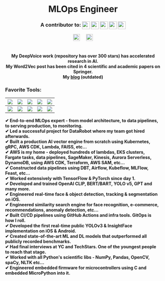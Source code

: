 <h1 align="center">MLOps Engineer <!--<img src="https://media.giphy.com/media/iY8CRBdQXODJSCERIr/giphy.gif" width="30px">-->
</h1>

<h3 align="center">
<b>A contributor to: <img align="center" src="https://img.shields.io/badge/TensorFlow-3D405B?style=for-the-badge&logo=TensorFlow&logoColor=white" height="25px"/>&nbsp;<img align="center" src="https://img.shields.io/static/v1?style=for-the-badge&message=Cockroach+Labs&color=2A9D8F&logo=Cockroach+Labs&logoColor=FFFFFF&label=" height="25px"/>&nbsp;<img align="center" src="https://img.shields.io/badge/Keras-E9C46A?style=for-the-badge&logo=Keras&logoColor=black" height="25px"/>&nbsp;<img align="center" src="https://img.shields.io/static/v1?style=for-the-badge&message=MicroPython&color=E76F51&logo=MicroPython&logoColor=FFFFFF&label=" height="25px"/>&nbsp;<img align="center" src="https://img.shields.io/static/v1?style=for-the-badge&message=FAISS&color=FFFFC7&logo=Opencv&logoColor=black&label=" height="25px"/><br></b>
</h3>

<!-- <p align="center">
<img height="25px" src="https://img.shields.io/badge/Entrepreneur-000000?style=for-the-badge&logo=e&logoColor=white" />
<img height="25px" src="https://img.shields.io/badge/Boston-000000?style=for-the-badge&logo=e&logoColor=white" />
<img height="25px" src="https://img.shields.io/badge/Hacker-000000?style=for-the-badge&logo=e&logoColor=white" />
<!-- <img src="https://img.shields.io/badge/Focus-Machine%20Learning-brightgreen" />
<img src="https://img.shields.io/badge/Lives-%20Boston-success" />
</p> -->

<p align="center">
<a href="https://www.linkedin.com/in/julianofficial" target="blank"><img height="22px" align="center" src="https://img.shields.io/badge/LinkedIn-gray?style=for-the-badge&logo=linkedin&logoColor=white" /></a> &nbsp;&nbsp;&nbsp;  <a href="mailto:israelg99@gmail.com" target="blank"><img height="22px" align="center" src="https://img.shields.io/badge/Email-gray?style=for-the-badge&logo=gmail&logoColor=white" /></a>
<!--     &nbsp;&nbsp;&nbsp;       <a href="https://israelg99.github.io" target="blank"><img height="22px" align="center" src="https://img.shields.io/badge/Blog-111111?style=for-the-badge&logo=github&logoColor=white" /></a>   -->
</p>

<h1></h1>
<p align="center">
<b>My DeepVoice work (repository has over 300 stars) has accelerated research in AI.<br>
<b>My Word2Vec post has been cited in 4 scientific and academic papers on Springer.<br>
My <a href="israelg99.github.io">blog</a> (outdated)</b>
</p>

<h3 align="left">
<b>Favorite Tools:</b>
</h3>

|![](https://img.shields.io/badge/Python-264653?style=for-the-badge&logo=python&logoColor=white)|![](https://img.shields.io/badge/ClickHouse-E9C46A?style=for-the-badge&logo=Clickhouse&logoColor=black)|![](https://img.shields.io/static/v1?style=for-the-badge&message=C%2B%2B&color=FCAA67&logo=C%2B%2B&logoColor=black&label=)|![](https://img.shields.io/static/v1?style=for-the-badge&message=Kubernetes&color=FFFFC7&logo=Kubernetes&logoColor=black&label=)|![](https://img.shields.io/static/v1?style=for-the-badge&message=Kubeflow&color=473335&logo=cncf&logoColor=FFFFFF&label=)
|---|---|---|---|---|
|![](https://img.shields.io/static/v1?style=for-the-badge&message=RocksDS&color=F4A261&logo=rocksdb&logoColor=black&label=)|![](https://img.shields.io/static/v1?style=for-the-badge&message=PyTorch&color=B0413E&logo=pytorch&logoColor=FFFFFF&label=)|![](https://img.shields.io/badge/AWS-2A9D8F?style=for-the-badge&logo=Amazon&logoColor=white)|![](https://img.shields.io/static/v1?style=for-the-badge&message=FAISS&color=548687&logo=OpenCV&logoColor=FFFFFF&label=)|![](https://img.shields.io/static/v1?style=for-the-badge&message=Arrow&color=E76F51&logo=apache&logoColor=white&label=)

<p align="left">
✔ End-to-end MLOps expert - from model architecture, to data pipelines, to serving production, to monitoring. <br>
✔ Led a successful project for DataRobot where my team got hired afterwards. <br>
✔ Built a production AI vector engine from scratch using Kubernetes, gRPC, AWS CDK, Lambda, FAISS, etc... <br>
✔ AWS is my home - deployed hundreds of lambdas, EKS clusters, Fargate tasks, data pipelines, SageMaker, Kinesis, Aurora Serverless, DynamoDB, using AWS CDK, Terraform, AWS SAM, etc... <br>
✔ Constructed data pipelines using DBT, Airflow, Kubeflow, MLFlow, Feast, etc... <br>
✔ Worked extensively with TensorFlow & PyTorch since day 1. <br>
✔ Developed and trained OpenAI CLIP, BERT/BART, YOLO v5, GPT and many more. <br>
✔ Engineered real-time face & object detection, tracking & segmentation on iOS. <br>
✔ Engineered similarity search engine for face recognition, e-commerce, recommendations, anomaly detection, etc... <br>
✔ Built CI/CD pipelines using GitHub Actions and infra tools. GitOps is how I roll. <br>
✔ Developed the first real-time public YOLOv3 & InsightFace implementation on iOS & Android. <br>
✔ Created state-of-the-art ML and DL models that outperformed all publicly recorded benchmarks. <br>
✔ Had final interviews at YC and TechStars. One of the youngest people to reach that stage. <br>
✔ Worked with all Python's scientific libs - NumPy, Pandas, OpenCV, spaCy, NLTK etc... <br>
✔ Engineered embedded firmware for microcontrollers using C and embedded MicroPython into it. <br>
</p>
